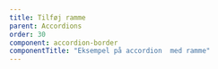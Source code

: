 ```yaml
---
title: Tilføj ramme
parent: Accordions
order: 30
component: accordion-border
componentTitle: "Eksempel på accordion  med ramme"
---
```

